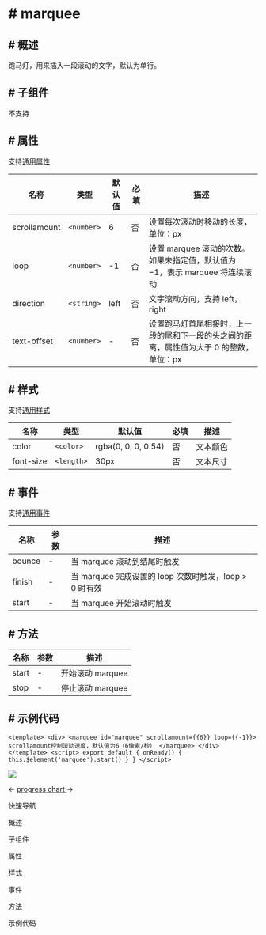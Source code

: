 <!-- 源地址: https://iot.mi.com/vela/quickapp/zh/components/basic/marquee.html -->

# # marquee

## # 概述

跑马灯，用来插入一段滚动的文字，默认为单行。

## # 子组件

不支持

## # 属性

支持[通用属性](</vela/quickapp/zh/components/general/properties.html>)

名称 | 类型 | 默认值 | 必填 | 描述  
---|---|---|---|---  
scrollamount | `<number>` | 6 | 否 | 设置每次滚动时移动的长度，单位：px  
loop | `<number>` | -1 | 否 | 设置 marquee 滚动的次数。如果未指定值，默认值为 −1，表示 marquee 将连续滚动  
direction | `<string>` | left | 否 | 文字滚动方向，支持 left，right  
text-offset | `<number>` | - | 否 | 设置跑马灯首尾相接时，上一段的尾和下一段的头之间的距离，属性值为大于 0 的整数，单位：px  
  
## # 样式

支持[通用样式](</vela/quickapp/zh/components/general/style.html>)

名称 | 类型 | 默认值 | 必填 | 描述  
---|---|---|---|---  
color | `<color>` | rgba(0, 0, 0, 0.54) | 否 | 文本颜色  
font-size | `<length>` | 30px | 否 | 文本尺寸  
  
## # 事件

支持[通用事件](</vela/quickapp/zh/components/general/events.html>)

名称 | 参数 | 描述  
---|---|---  
bounce | - | 当 marquee 滚动到结尾时触发  
finish | - | 当 marquee 完成设置的 loop 次数时触发，loop > 0 时有效  
start | - | 当 marquee 开始滚动时触发  
  
## # 方法

名称 | 参数 | 描述  
---|---|---  
start | - | 开始滚动 marquee  
stop | - | 停止滚动 marquee  
  
## # 示例代码

``` <template> <div> <marquee id="marquee" scrollamount={{6}} loop={{-1}}> scrollamount控制滚动速度，默认值为6（6像素/秒） </marquee> </div> </template> <script> export default { onReady() { this.$element('marquee').start() } } </script> ```

![](../../images/marquee.2b33a67c.gif)

← [ progress ](</vela/quickapp/zh/components/basic/progress.html>) [ chart ](</vela/quickapp/zh/components/basic/chart.html>) → 

快速导航

概述

子组件

属性

样式

事件

方法

示例代码
